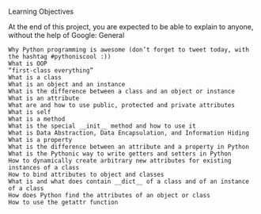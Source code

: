 Learning Objectives

At the end of this project, you are expected to be able to explain to anyone, without the help of Google:
General

    Why Python programming is awesome (don’t forget to tweet today, with the hashtag #pythoniscool :))
    What is OOP
    “first-class everything”
    What is a class
    What is an object and an instance
    What is the difference between a class and an object or instance
    What is an attribute
    What are and how to use public, protected and private attributes
    What is self
    What is a method
    What is the special __init__ method and how to use it
    What is Data Abstraction, Data Encapsulation, and Information Hiding
    What is a property
    What is the difference between an attribute and a property in Python
    What is the Pythonic way to write getters and setters in Python
    How to dynamically create arbitrary new attributes for existing instances of a class
    How to bind attributes to object and classes
    What is and what does contain __dict__ of a class and of an instance of a class
    How does Python find the attributes of an object or class
    How to use the getattr function

